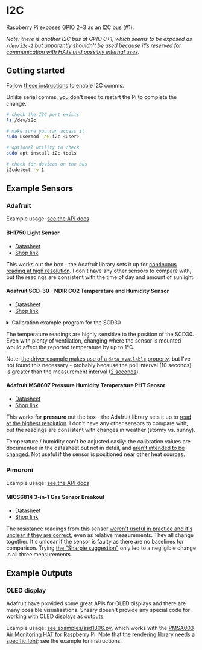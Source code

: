 # I2C

Raspberry Pi exposes GPIO 2+3 as an I2C bus (#1).

_Note: there is another I2C bus at GPIO 0+1, which seems to be exposed as `/dev/i2c-2` but apparently shouldn't be used because it's [reserved for communication with HATs and possibly internal uses](https://raspberrypi.stackexchange.com/questions/50348/what-are-the-id-eeprom-pins-and-what-can-they-be-used-for)._

## Getting started

Follow [these instructions](https://github.com/sbcshop/Air-Monitoring-HAT#enable-i2c-and-serial-interface) to enable I2C comms.

Unlike serial comms, you don't need to restart the Pi to complete the change.

```bash
# check the I2C port exists
ls /dev/i2c

# make sure you can access it
sudo usermod -aG i2c <user>

# optional utility to check
sudo apt install i2c-tools

# check for devices on the bus
i2cdetect -y 1
```

## Example Sensors

### Adafruit

Example usage: [see the API docs](https://snsary.readthedocs.io/en/latest/autoapi/snsary/contrib/adafruit/index.html)

#### BH1750 Light Sensor

- [Datasheet](https://cdn-learn.adafruit.com/downloads/pdf/adafruit-bh1750-ambient-light-sensor.pdf)
- [Shop link](https://thepihut.com/products/adafruit-bh1750-light-sensor-stemma-qt-qwiic)

This works out the box - the Adafruit library sets it up for [continuous reading at high resolution](https://github.com/adafruit/Adafruit_CircuitPython_BH1750/blob/9d5fabd77185a81cf06451b3fbdbaf518a1f4727/adafruit_bh1750.py#L195-L196). I don't have any other sensors to compare with, but the readings are consistent with the time of day and amount of sunlight.

#### Adafruit SCD-30 - NDIR CO2 Temperature and Humidity Sensor

- [Datasheet](https://cdn-learn.adafruit.com/assets/assets/000/098/461/original/Sensirion_CO2_Sensors_SCD30_Datasheet.pdf?1609871944)
- [Shop link](https://thepihut.com/products/adafruit-scd-30-ndir-co2-temperature-and-humidity-sensor)

<details>
<summary>Calibration example program for the SCD30</summary>

```python
import board
import adafruit_scd30

i2c = board.I2C()
device = adafruit_scd30.SCD30(i2c, address=0x61)

# Leave as-is (0). Changing the pressure had no
# noticeable effect on the reported CO2 readings.
# device.ambient_pressure = 0  # original was "0"

# Disable auto calibration of CO2. This relies on
# daily, prolongued exposure to fresh air, which
# isn't a reliable assumption for a typical home.
device.self_calibration_enabled = False

# Run this after exposing the device to fresh air
# for 30 minutes i.e. next to an open window. May
# need to repeat to get "400" as the average.
device.forced_recalibration_reference = 400

# This is a negative offset to compensate for the
# local heating of the circuit board. I use an
# analogue, indoor thermometer for comparison.
device.temperature_offset = 5  # original was "0"
```
</details>

The temperature readings are highly sensitive to the position of the SCD30. Even with plenty of ventilation, changing where the sensor is mounted would affect the reported temperature by up to 1°C.

Note: [the driver example makes use of a `data_available` property](https://github.com/adafruit/Adafruit_CircuitPython_SCD30/blob/b3d9bd141ae86ec4f871ae42a35d208003672c02/examples/scd30_simpletest.py#L17), but I've not found this necessary - probably because the poll interval (10 seconds) is greater than the measurement interval ([2 seconds](https://github.com/adafruit/Adafruit_CircuitPython_SCD30/blob/b3d9bd141ae86ec4f871ae42a35d208003672c02/adafruit_scd30.py#L98)).

#### Adafruit MS8607 Pressure Humidity Temperature PHT Sensor

- [Datasheet](https://www.te.com/commerce/DocumentDelivery/DDEController?Action=showdoc&DocId=Data+Sheet%7FMS8607-02BA01%7FB3%7Fpdf%7FEnglish%7FENG_DS_MS8607-02BA01_B3.pdf%7FCAT-BLPS0018)
- [Shop link](https://thepihut.com/products/adafruit-ms8607-pressure-humidity-temperature-pht-sensor)

This works for **pressure** out the box - the Adafruit library sets it up to [read at the highest resolution](https://github.com/adafruit/Adafruit_CircuitPython_MS8607/blob/1d08d0d09f0c556c71bb19c9816e6efb59aead65/adafruit_ms8607.py#L180-L185). I don't have any other sensors to compare with, but the readings are consistent with changes in weather (stormy vs. sunny).

Temperature / humidity can't be adjusted easily: the calibration values are documented in the datasheet but not in detail, and [aren't intended to be changed](https://github.com/adafruit/Adafruit_CircuitPython_MS8607/blob/1d08d0d09f0c556c71bb19c9816e6efb59aead65/adafruit_ms8607.py#L210). Not useful if the sensor is positioned near other heat sources.

### Pimoroni

Example usage: [see the API docs](https://snsary.readthedocs.io/en/latest/autoapi/snsary/contrib/pimoroni/index.html)

#### MICS6814 3-in-1 Gas Sensor Breakout

- [Datasheet](https://www.sgxsensortech.com/content/uploads/2015/02/1143_Datasheet-MiCS-6814-rev-8.pdf)
- [Shop link](https://thepihut.com/products/mics6814-3-in-1-gas-sensor-breakout-co-no2-nh3)

The resistance readings from this sensor [weren't useful in practice and it's unclear if they are correct](https://github.com/pimoroni/mics6814-python/issues/4), even as relative measurements. They all change together. It's unlcear if the sensor is faulty as there are no baselines for comparison. Trying [the "Sharpie suggestion"](https://learn.pimoroni.com/article/getting-started-with-enviro-plus) only led to a negligible change in all three measurements.

## Example Outputs

### OLED display

Adafruit have provided some great APIs for OLED displays and there are many possible visualisations. Snsary doesn't provide any special code for working with OLED displays as outputs.

Example usage: [see examples/ssd1306.py](../examples/ssd1306.py), which works with the [PMSA003 Air Monitoring HAT for Raspberry Pi](https://thepihut.com/products/air-monitoring-hat-for-raspberry-pi-pmsa003). Note that the rendering library [needs a specific font](https://github.com/adafruit/Adafruit_CircuitPython_framebuf/blob/043d8a75004d81e0326a6ac42ca4f71d1de94ac4/adafruit_framebuf.py#L383); see the example for instructions.
